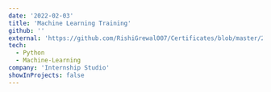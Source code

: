 ```yaml
---
date: '2022-02-03'
title: 'Machine Learning Training'
github: ''
external: 'https://github.com/RishiGrewal007/Certificates/blob/master/2022_02_03_MLtraining.pdf'
tech:
  - Python
  - Machine-Learning
company: 'Internship Studio'
showInProjects: false
---
```



